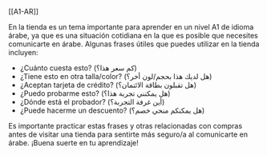 
[[A1-AR]]

En la tienda es un tema importante para aprender en un nivel A1 de idioma árabe, ya que es una situación cotidiana en la que es posible que necesites comunicarte en árabe. Algunas frases útiles que puedes utilizar en la tienda incluyen:

- ¿Cuánto cuesta esto? (كم سعر هذا؟)
- ¿Tiene esto en otra talla/color? (هل لديك هذا بحجم/لون أخر؟)
- ¿Aceptan tarjeta de crédito? (هل تقبلون بطاقة الائتمان؟)
- ¿Puedo probarme esto? (هل يمكنني تجربة هذا؟)
- ¿Dónde está el probador? (أين غرفة التجربة؟)
- ¿Puede hacerme un descuento? (هل يمكنكم منحي خصم؟)

Es importante practicar estas frases y otras relacionadas con compras antes de visitar una tienda para sentirte más seguro/a al comunicarte en árabe. ¡Buena suerte en tu aprendizaje!
